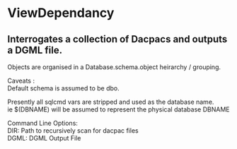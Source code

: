 ViewDependancy
==============
Interrogates a collection of Dacpacs and outputs a DGML file.
--------------------------------------------------------------
Objects are organised in a Database.schema.object heirarchy / grouping.

Caveats :  
Default schema is assumed to be dbo.

Presently all sqlcmd vars are stripped and used as the database name.  
ie $(DBNAME) will be assumed to represent the physical database DBNAME

Command Line Options:  
DIR: Path to recursively scan for dacpac files  
DGML: DGML Output File  
